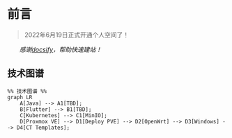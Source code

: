 # 前言

> 2022年6月19日正式开通个人空间了！

*&emsp;&emsp;感谢[docsify](https://docsify.js.org)，帮助快速建站！*

## 技术图谱

```mermaid
%% 技术图谱 %%
graph LR
    A[Java] --> A1[TBD];
    B[Flutter] --> B1[TBD];
    C[Kubernetes] --> C1[MinIO];
    D[Proxmox VE] --> D1[Deploy PVE] --> D2[OpenWrt] --> D3[Windows] --> D4[CT Templates];
```
